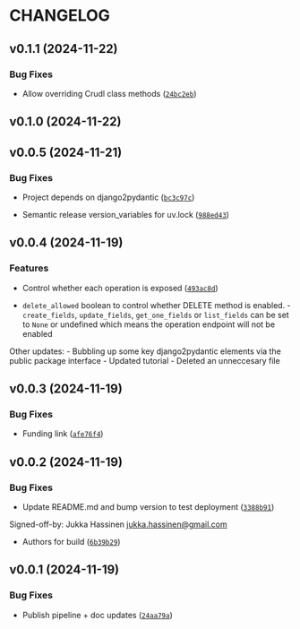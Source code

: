 # CHANGELOG


## v0.1.1 (2024-11-22)

### Bug Fixes

- Allow overriding Crudl class methods
  ([`24bc2eb`](https://github.com/NextGenContributions/django-ninja-crudl/commit/24bc2eb60d16ebf6a0b13af2fc590f75e2b606f0))


## v0.1.0 (2024-11-22)


## v0.0.5 (2024-11-21)

### Bug Fixes

- Project depends on django2pydantic
  ([`bc3c97c`](https://github.com/NextGenContributions/django-ninja-crudl/commit/bc3c97cac187e931df15fc6e26d9164afc421ddb))

- Semantic release version_variables for uv.lock
  ([`988ed43`](https://github.com/NextGenContributions/django-ninja-crudl/commit/988ed432509a7bfa4477e11dfcdddd5534e3e29f))


## v0.0.4 (2024-11-19)

### Features

- Control whether each operation is exposed
  ([`493ac8d`](https://github.com/NextGenContributions/django-ninja-crudl/commit/493ac8d626c158ce9a7dc252be22a67328fb9abd))

- `delete_allowed` boolean to control whether DELETE method is enabled. - `create_fields`,
  `update_fields`, `get_one_fields` or `list_fields` can be set to `None` or undefined which means
  the operation endpoint will not be enabled

Other updates: - Bubbling up some key django2pydantic elements via the public package interface -
  Updated tutorial - Deleted an unneccesary file


## v0.0.3 (2024-11-19)

### Bug Fixes

- Funding link
  ([`afe76f4`](https://github.com/NextGenContributions/django-ninja-crudl/commit/afe76f4a0644c2620bf3729c0e852ba586667db1))


## v0.0.2 (2024-11-19)

### Bug Fixes

- Update README.md and bump version to test deployment
  ([`3388b91`](https://github.com/NextGenContributions/django-ninja-crudl/commit/3388b914b793f4db167bce90a9a63567edd121f3))

Signed-off-by: Jukka Hassinen <jukka.hassinen@gmail.com>

- Authors for build
  ([`6b39b29`](https://github.com/NextGenContributions/django-ninja-crudl/commit/6b39b2966e5ef1693a6a52e6a1de7c553610cbbd))


## v0.0.1 (2024-11-19)

### Bug Fixes

- Publish pipeline + doc updates
  ([`24aa79a`](https://github.com/NextGenContributions/django-ninja-crudl/commit/24aa79abe91c0ebb7353ca2539e0ab4cdbebee77))
